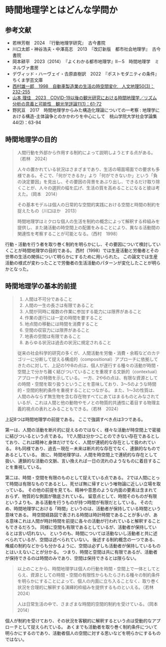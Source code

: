 # 時間地理学とはどんな学問か

## 参考文献

- 若林芳樹　2024　『行動地理学研究』　古今書院
- 川口太郎・神谷浩夫・中澤高志　2013　『改訂新版　都市社会地理学』　古今書院
- 岡本耕平　2023（2014）　『よくわかる都市地理学』Ⅱ－5　時間地理学　ミネルヴァ書房
- デヴィッド・ハーヴェイ・𠮷原直樹訳　2022　『ポストモダニティの条件』　ちくま学芸文庫
- [西村雄一郎　1998　自動車製造業の生活の時空間変化　人文地理50(3)：232-255](https://www.jstage.jst.go.jp/article/jjhg1948/50/3/50_3_232/_article/-char/ja)
- [山本 理佳　2023　COVID-19以後の観光研究における時間地理学／リズム分析の意義と可能性　観光学評論11(1)：61-72](https://www.jstage.jst.go.jp/article/tourismstudies/11/1/11_61/_article/-char/ja/)
- 野尻亘　2017　時間地理学からみた構造化理論についての一考察 : 地理学における構造-主体論争とのかかわりを中心にして　桃山学院大学社会学論集44(2)：63-94

## 時間地理学の目的

>人間行動を外部から作用する制約によって説明しようとする点がある。（若林　2024）
>
>人々の置かれている状況はさまざまであり、生活の場面場面での要求も多様である。そこで、「何ができるか」より「何ができないか」という「負の決定要因」を見出し、その要因の背景をあぶり出し、できるだけ取り除くことが、人々の選択の幅を広げ、生活の質を高めることになると彼は考えた。（岡本　2014）
>
>その基本モデルは個人の日常的な空間的実践における空間と時間の制約を捉えたもの（川口ほか　2013）
>
>時間地理学はミクロな個人の生活を制約の概念によって解釈する枠組みを提供し、また諸活動の時空間上の配置をみることにより、異なる活動間の関連性を考察することが可能となる。（西村　1998）

行動・活動を行う者を取り巻く制約を明らかにし、その要因について検討していくことが時間地理学の目的である。
西村（1998）では生産活動と労働者とその世帯の生活の関係について明らかにするために用いられた。
この論文では生産活動の様式が変わったことで労働者の生活活動のパターンが変化したことが明らかとなった。

## 時間地理学の基本的前提

> 1. 人間は不可分であること
> 2. 人間の一生の長さは有限であること
> 3. 人間が同時に複数の作業に参加する能力には限界があること
> 4. 作業の遂行には一定の時間を要すること
> 5. 地点間の移動には時間を消費すること
> 6. 空間の収容力には限界があること
> 7. 地表の空間は有限であること
> 8. あらゆる状況は過去の状況に規定されること
>
>従来の社会科学的研究の多くが、人間活動を労働・消費・余暇などのカテゴリーに分断して捉える構成的（compositional）アプローチに依拠してきたのに対して、上記の1や8の点は、個人が遂行する種々の活動が時間・空間上で分かち難く結びついていることを重視する文脈的（contextual）アプローチの特徴を示している。
>一方、2や6の点は、有限な資源としての時間・空間を取り扱うということを意味しており、3～5のような時間的・空間的制約条件を重視することにつながる。
>また、1～3の性質は、人間のみならず無生物を含む存在物すべてにあてはまるものとみなされているが、これは人間と他の動物やモノとの物質的共通性に着目する物理主義的視点の表れとみることもできる。（若林　2024）

上記8つは時間地理学の前提である。
ここで強調すべき点は3つである。

第一は、人間の活動を断片的に捉えるのではなく、様々な活動が時空間上で密接に結びついるという点である。
1で人間は分かつことのできない存在であるとしており、これは精神と身体だけでなく、人間が連続的な存在として扱われている。
8も同様であり、過去－現在－未来は断片的な存在でなく、連鎖的なものであるとしている。
故に、時間地理学は、人間を時空間上で連続的な存在として扱い、連鎖的な活動の文脈、言い換えれば一日の流れのようなものに着目することを重視している。

第二は、時間・空間を有限のものとして捉えている点である。
2では人間にとって時間は有限なものであるとし、死せば無に帰すという唯物論に近しい立場を取っている。
その他の前提を見ても、精神や意思のような内面の要素は含まれておらず、物質的な側面が徹底されている。
留意点として、時間そのものが有限というよりも、ある活動を行うものが持つ時間が有限だとしている。
そのため、時間地理学における「時間」というのは、活動者が保持している時間という意味である。
時空間経路図で表される時間は時計時間であることが多いが、ある意味これは人間が時計時間を前提に各々の活動が行われていると解釈することもできるだろう。
同様に空間も有限であるとしているが、活動者が保持しているとは言い切れない。
というのも、時間については活動ないし活動者と共に述べられているが、空間は述べられていない。
後述する制約概念の一つである、権威の制約などからも分かるように、空間は必ずしも活動者が保持しているものとはいえないことが分かる。
つまり、時間と空間は共に有限であるが、活動者が保持できるのは時間のみであり、空間は保持できるとは限らない。

> 以上のことから、時間地理学は個人の行動を時間・空間上で一体としてとらえ、資源としての時間・空間の有限性からもたらされる種々の制約条件を明らかにすることによって、個人の内面に立ち入ることなく、取り巻く状況を合理的に解釈する演繹的枠組みを提供するものといえる。（若林　2024）
>
> 人は日常生活の中で、さまざまな時間的空間的制約を受けている。（岡本　2014）

個人が制約を受けており、その状況を客観的に解釈するという点は受動的なアプローチとして捉えられている。
あくまでも活動者を取り巻く制約条件について明らかにするのであり、活動者個人の空間に対する思いなどを明らかにするものではない。
